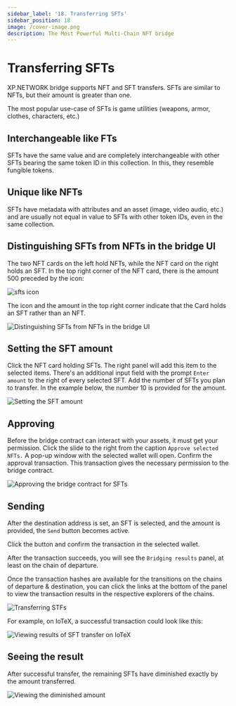 ```yaml
---
sidebar_label: '18. Transferring SFTs'
sidebar_position: 18
image: /cover-image.png
description: The Most Powerful Multi-Chain NFT bridge
---
```


# Transferring SFTs

XP.NETWORK bridge supports NFT and SFT transfers. SFTs are similar to NFTs, but their amount is greater than one.

The most popular use-case of SFTs is game utilities (weapons, armor, clothes, characters, etc.) 

## Interchangeable like FTs
SFTs have the same value and are completely interchangeable with other SFTs bearing the same token ID in this collection. In this, they resemble fungible tokens. 

## Unique like NFTs
SFTs have metadata with attributes and an asset (image, video audio, etc.) and are usually not equal in value to SFTs with other token IDs, even in the same collection.

## Distinguishing SFTs from NFTs in the bridge UI

The two NFT cards on the left hold NFTs, while the NFT card on the right holds an SFT. In the top right corner of the NFT card, there is the amount 500 preceded by the icon:

![sfts icon](../../static/img/sft_transfer/sft-icon.1071a413ab40561eca271bc577ac6c04.svg)

The icon and the amount in the top right corner indicate that the Card holds an SFT rather than an NFT.

![Distinguishing SFTs from NFTs in the bridge UI](../../static/img/sft_transfer/viewing_sfts_in_the_ui.png)

## Setting the SFT amount

Click the NFT card holding SFTs. The right panel will add this item to the selected items. There's an additional input field with the prompt `Enter amount` to the right of every selected SFT. Add the number of SFTs you plan to transfer. In the example below, the number 10 is provided for the amount.

![Setting the SFT amount](../../static/img/sft_transfer/setting_sft_ammount.png)

## Approving

Before the bridge contract can interact with your assets, it must get your permission. Click the slide to the right from the caption `Approve selected NFTs.` A pop-up window with the selected wallet will open. Confirm the approval transaction. This transaction gives the necessary permission to the bridge contract.

![Approving the bridge contract for SFTs](../../static/img/sft_transfer/approving_sfts.png)

## Sending

After the destination address is set, an SFT is selected, and the amount is provided, the `Send` button becomes active. 

Click the button and confirm the transaction in the selected wallet. 

After the transaction succeeds, you will see the `Bridging results` panel, at least on the chain of departure. 

Once the transaction hashes are available for the transitions on the chains of departure & destination, you can click the links at the bottom of the panel to view the transaction results in the respective explorers of the chains.

![Transferring STFs](../../static/img/sft_transfer/transferring_sfts.png)

For example, on IoTeX, a successful transaction could look like this:

![Viewing results of SFT transfer on IoTeX](../../static/img/sft_transfer/viewing_results_on_iotex.png)

## Seeing the result

After successful transfer, the remaining SFTs have diminished exactly by the amount transferred.

![Viewing the diminished amount](../../static/img/sft_transfer/sfts_amount_deminished.png)